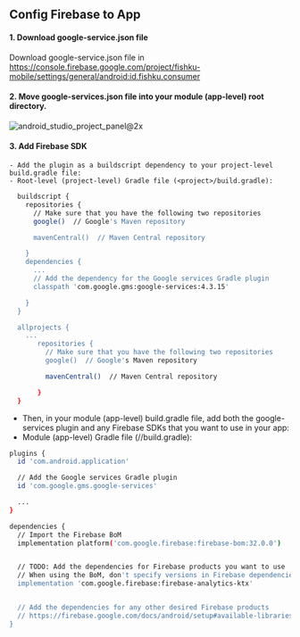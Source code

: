 ## Config Firebase to App
#### 1. Download google-service.json file
Download google-service.json file in https://console.firebase.google.com/project/fishku-mobile/settings/general/android:id.fishku.consumer
#### 2. Move google-services.json file into your module (app-level) root directory.

![android_studio_project_panel@2x](https://github.com/WeLoveFishKu/firebase/assets/44109243/18beecfe-9b3e-4270-b915-88ce6455c842)

#### 3. Add Firebase SDK
    - Add the plugin as a buildscript dependency to your project-level build.gradle file:
    - Root-level (project-level) Gradle file (<project>/build.gradle):

  ```sh
    buildscript {
      repositories {
        // Make sure that you have the following two repositories
        google()  // Google's Maven repository

        mavenCentral()  // Maven Central repository

      }
      dependencies {
        ...
        // Add the dependency for the Google services Gradle plugin
        classpath 'com.google.gms:google-services:4.3.15'

      }
    }

    allprojects {
      ...
         repositories {
           // Make sure that you have the following two repositories
           google()  // Google's Maven repository

           mavenCentral()  // Maven Central repository

         }
    }
```


 - Then, in your module (app-level) build.gradle file,  add both the google-services plugin and any Firebase SDKs that you want to use in your app:
  - Module (app-level) Gradle file (<project>/<app-module>/build.gradle): 
 
```sh
plugins {
  id 'com.android.application'

  // Add the Google services Gradle plugin
  id 'com.google.gms.google-services'

  ...
}

dependencies {
  // Import the Firebase BoM
  implementation platform('com.google.firebase:firebase-bom:32.0.0')


  // TODO: Add the dependencies for Firebase products you want to use
  // When using the BoM, don't specify versions in Firebase dependencies
  implementation 'com.google.firebase:firebase-analytics-ktx'


  // Add the dependencies for any other desired Firebase products
  // https://firebase.google.com/docs/android/setup#available-libraries
}
```
